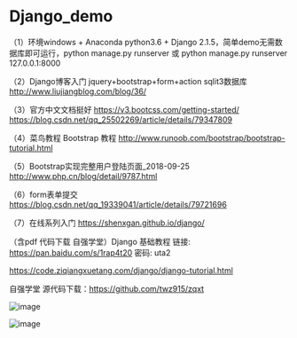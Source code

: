 # Django_demo
（1）环境windows + Anaconda python3.6 + Django 2.1.5，简单demo无需数据库即可运行，python manage.py runserver 或 python manage.py runserver 127.0.0.1:8000

（2）Django博客入门  jquery+bootstrap+form+action sqlit3数据库
http://www.liujiangblog.com/blog/36/

（3）官方中文文档挺好
https://v3.bootcss.com/getting-started/
https://blog.csdn.net/qq_25502269/article/details/79347809


（4）菜鸟教程 Bootstrap 教程
http://www.runoob.com/bootstrap/bootstrap-tutorial.html

（5）Bootstrap实现完整用户登陆页面_2018-09-25
http://www.php.cn/blog/detail/9787.html

（6）form表单提交
https://blog.csdn.net/qq_19339041/article/details/79721696

（7）在线系列入门
https://shenxgan.github.io/django/


（含pdf 代码下载 自强学堂）Django 基础教程
链接: https://pan.baidu.com/s/1rap4t20 密码: uta2

https://code.ziqiangxuetang.com/django/django-tutorial.html

自强学堂 源代码下载：https://github.com/twz915/zqxt

![image](https://github.com/xinan711456/Django_demo/index.png)

![image](https://github.com/xinan711456/Django_demo/login.png)
